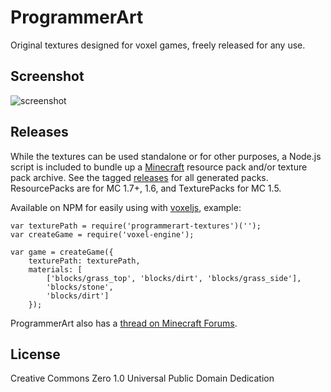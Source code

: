 ProgrammerArt
=============

Original textures designed for voxel games, freely released for any use.

## Screenshot

![screenshot](http://i.imgur.com/bmm7HK4.png "Screenshot")

## Releases

While the textures can be used standalone or for other purposes, a Node.js script is included to
bundle up a [Minecraft](https://minecraft.net/) resource pack and/or texture pack archive. See the 
tagged [releases](https://github.com/deathcap/ProgrammerArt/releases)
for all generated packs. ResourcePacks are for MC 1.7+, 1.6, and TexturePacks for MC 1.5.

Available on NPM for easily using with [voxeljs](http://voxeljs.com/), example:

    var texturePath = require('programmerart-textures')('');
    var createGame = require('voxel-engine');

    var game = createGame({
        texturePath: texturePath,
        materials: [
            ['blocks/grass_top', 'blocks/dirt', 'blocks/grass_side'],
            'blocks/stone',
            'blocks/dirt']
        });


ProgrammerArt also has a [thread on Minecraft Forums](http://www.minecraftforum.net/topic/2145418-).


## License

Creative Commons Zero 1.0 Universal Public Domain Dedication


